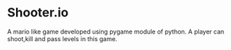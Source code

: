 # Shooter.io
A mario like game developed using pygame module of python. A player can shoot,kill and pass levels in this game.
